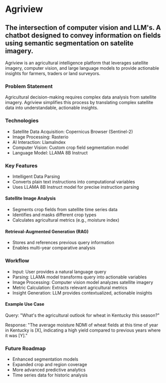 # Agriview

## The intersection of computer vision and LLM's. A chatbot designed to convey information on fields using semantic segmentation on satelite imagery. 

Agriview is an agricultural intelligence platform that leverages satellite imagery, computer vision, and large language models to provide actionable insights for farmers, traders or land surveyors.

### Problem Statement

Agricultural decision-making requires complex data analysis from satellite imagery. Agriview simplifies this process by translating complex satellite data into understandable, actionable insights.


### Technologies

 - Satellite Data Acquisition: Copernicus Browser (Sentinel-2)
 - Image Processing: Rasterio
 - AI Interaction: LlamaIndex
 - Computer Vision: Custom crop field segmentation model
 - Language Model: LLAMA 8B Instruct

### Key Features
- Intelligent Data Parsing
- Converts plain text instructions into computational variables
- Uses LLAMA 8B Instruct model for precise instruction parsing

#### Satellite Image Analysis

- Segments crop fields from satellite time series data
- Identifies and masks different crop types
- Calculates agricultural metrics (e.g., moisture index)

#### Retrieval-Augmented Generation (RAG)

- Stores and references previous query information
- Enables multi-year comparative analysis

### Workflow

- Input: User provides a natural language query
- Parsing: LLAMA model transforms query into actionable variables
- Image Processing: Computer vision model analyzes satellite imagery
- Metric Calculation: Extracts relevant agricultural metrics
- Insight Generation: LLM provides contextualized, actionable insights

#### Example Use Case
Query: "What's the agricultural outlook for wheat in Kentucky this season?"

Response: "The average moisture NDMI of wheat fields at this time of year in Kentucky is [X], indicating a high yield compared to previous years where it was [Y]."


### Future Roadmap

 - Enhanced segmentation models
 - Expanded crop and region coverage
 - More advanced predictive analytics
 - Time series data for historic analysis 

